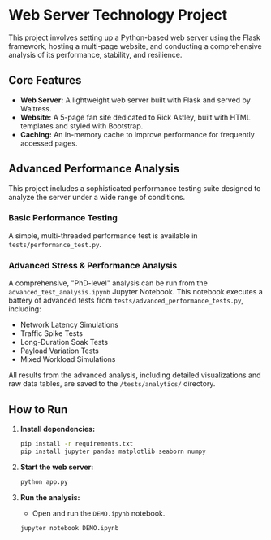 # Web Server Technology Project

This project involves setting up a Python-based web server using the Flask framework, hosting a multi-page website, and conducting a comprehensive analysis of its performance, stability, and resilience.

## Core Features

*   **Web Server:** A lightweight web server built with Flask and served by Waitress.
*   **Website:** A 5-page fan site dedicated to Rick Astley, built with HTML templates and styled with Bootstrap.
*   **Caching:** An in-memory cache to improve performance for frequently accessed pages.

## Advanced Performance Analysis

This project includes a sophisticated performance testing suite designed to analyze the server under a wide range of conditions.

### Basic Performance Testing

A simple, multi-threaded performance test is available in `tests/performance_test.py`.

### Advanced Stress & Performance Analysis

A comprehensive, "PhD-level" analysis can be run from the `advanced_test_analysis.ipynb` Jupyter Notebook. This notebook executes a battery of advanced tests from `tests/advanced_performance_tests.py`, including:

*   Network Latency Simulations
*   Traffic Spike Tests
*   Long-Duration Soak Tests
*   Payload Variation Tests
*   Mixed Workload Simulations

All results from the advanced analysis, including detailed visualizations and raw data tables, are saved to the `/tests/analytics/` directory.

## How to Run

1.  **Install dependencies:**
    ```bash
    pip install -r requirements.txt
    pip install jupyter pandas matplotlib seaborn numpy
    ```

2.  **Start the web server:**
    ```bash
    python app.py
    ```

3.  **Run the analysis:**
    *   Open and run the `DEMO.ipynb` notebook.
    ```bash
    jupyter notebook DEMO.ipynb
    ```
